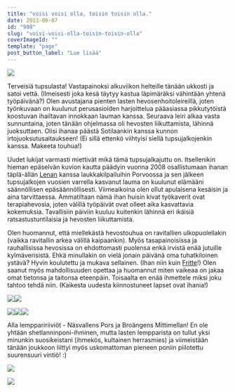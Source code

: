 ```yaml
---
title: "voisi voisi olla, toisin toisin olla."
date: 2013-06-07
id: "998"
slug: "voisi-voisi-olla-toisin-toisin-olla"
coverImageId: ""
template: "page"
post_button_label: "Lue lisää"
---
```


[![](/images/1.jpg)](http://1.bp.blogspot.com/-pZLDV1mDe9w/UbIFn8ruEDI/AAAAAAAAF9o/iIQhaoV0gR4/s1600/1.jpg)

Terveisiä tupsulasta! Vastapainoksi alkuviikon helteille tänään ukkosti ja satoi vettä. (Ilmeisesti joka kesä täytyy kastua läpimäräksi vähintään yhtenä työpäivänä?) Olen avustajana pienten lasten hevosenhoitoleireillä, joten työnkuvaan on kuulunut perusasioiden harjoittelua pääasiassa pikkutytöistä koostuvan ihailtavan innokkaan lauman kanssa. Seuraava leiri alkaa vasta sunnuntaina, joten tänään ohjelmassa oli hevosten liikuttamista, lähinnä juoksuttaen. Olisi ihanaa päästä Sotilaankin kanssa kunnon irtojuoksutusaitaukseen! (Ei sillä ettenkö viihtyisi siellä tupsujalkojenkin kanssa. Makeeta touhua!)

Uudet lukijat varmasti miettivät mikä tämä tupsujalkajuttu on. Itsellenikin hieman epäselvän kuvion kautta päädyin vuonna 2008 osallistumaan ihanan täplä-ällän [Lenan](http://maisaw.otukset.fi/kuvat/2010/Hevoset+ja+tallit/Lena+ja+Billy/) kanssa laukkakilpailuihin Porvoossa ja sen jälkeen tupsujalkojen vuosien varrella kasvanut lauma on kuulunut elämääni säännöllisen epäsäännöllisesti. Viimeaikoina olen ollut apulaisena kesäisin ja aina tarvittaessa. Ammatiltaan nämä ihan huisin kivat työkaverit ovat terapiahevosia, joten välillä työpäivät ovat olleet aika kasvattavia kokemuksia. Tavallisiin päiviin kuuluu kuitenkin lähinnä eri ikäisiä ratsastustuntilaisia ja hevosten liikuttamista.

Olen huomannut, että miellekästä hevostouhua on ravitallien ulkopuolellakin (vaikka ravitallin arkea välillä kaipaankin). Myös tasapainoisissa ja rauhallisissa hevosissa on ehdottomasti puolensa enkä irvistä enää jutuille kylmäverisistä. Ehkä minullakin on vielä jonain päivänä oma tuhatkiloinen ystävä? Hyvin koulutettu ja mukava sellainen. (Ihan niin kuin [Fritte](http://maisaw.otukset.fi/kuvat/2012/13.7.2012+Fritte/)!) Olen saanut myös mahdollisuuden opettaa ja huomannut miten vaikeaa on jakaa omat tietonsa ja taitonsa eteenpäin. Toisaalta en enää ihmettele miksi joku tahtoo tehdä niin. (Kaikesta uudesta kiinnostuneet lapset ovat ihania!)

[![](/images/6.jpg)](http://3.bp.blogspot.com/-C0pY7bpnI-w/UbIFrIHDwoI/AAAAAAAAF-Q/fmpOyb88R5s/s1600/6.jpg)[![](/images/7.jpg)](http://2.bp.blogspot.com/-IxpNl5HRf_U/UbIFsgsPcII/AAAAAAAAF-g/X-JvrKxpndg/s1600/7.jpg)

[![](/images/4.jpg)](http://1.bp.blogspot.com/-CMLisLwLuJ8/UbIFqrO7aOI/AAAAAAAAF-M/ZYD6epQY618/s1600/4.jpg)[![](/images/3.jpg)](http://2.bp.blogspot.com/-5wUE3guFsmQ/UbIFn5JeGHI/AAAAAAAAF94/50EdK-YQ8ag/s1600/3.jpg)[![](/images/5.jpg)](http://1.bp.blogspot.com/-81C2cqguxUQ/UbIFrEyvMrI/AAAAAAAAF-U/4wn_HRHJvwk/s1600/5.jpg)

Alla lemppaririiviöt - Näsvallens Pors ja Broängens Mittimellan! En ole yhtään shetlanninponi-ihminen, mutta lasten lempparista on tullut yksi minunkin suosikeistani (ihmekös, kultainen herrasmies) ja viimeistään tänään joukkoon liittyi myös uskomattoman pieneen poniin piilotettu suurensuuri vintiö! :)

[![](/images/8.jpg)](http://3.bp.blogspot.com/-KRhlJ_9Poaw/UbIFsw9ZVLI/AAAAAAAAF-k/mR0fAuXzve8/s1600/8.jpg)

[![](/images/ak.jpg)](http://1.bp.blogspot.com/-LjGu59GJ_Rg/UbIGLFsIhUI/AAAAAAAAF-o/k8hQO_V8Nks/s1600/ak.jpg)
